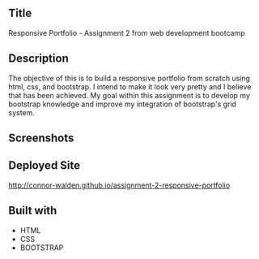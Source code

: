 ## Title
Responsive Portfolio - Assignment 2 from web development bootcamp

## Description
The objective of this is to build a responsive portfolio from scratch using html, css, and bootstrap. I intend to make it look very pretty and I believe that has been achieved. My goal within this assignment is to develop my bootstrap knowledge and improve my integration of bootstrap's grid system.

## Screenshots

## Deployed Site
http://connor-walden.github.io/assignment-2-responsive-portfolio

## Built with
 - HTML
 - CSS
 - BOOTSTRAP
